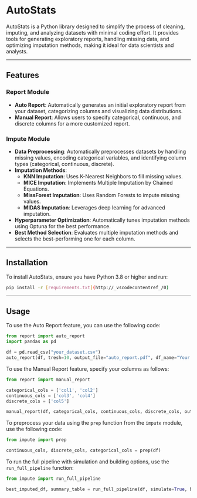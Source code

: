 # AutoStats

AutoStats is a Python library designed to simplify the process of cleaning, imputing, and analyzing datasets with minimal coding effort. It provides tools for generating exploratory reports, handling missing data, and optimizing imputation methods, making it ideal for data scientists and analysts.

---

## Features

### Report Module
- **Auto Report**: Automatically generates an initial exploratory report from your dataset, categorizing columns and visualizing data distributions.
- **Manual Report**: Allows users to specify categorical, continuous, and discrete columns for a more customized report.

### Impute Module
- **Data Preprocessing**: Automatically preprocesses datasets by handling missing values, encoding categorical variables, and identifying column types (categorical, continuous, discrete).
- **Imputation Methods**:
  - **KNN Imputation**: Uses K-Nearest Neighbors to fill missing values.
  - **MICE Imputation**: Implements Multiple Imputation by Chained Equations.
  - **MissForest Imputation**: Uses Random Forests to impute missing values.
  - **MIDAS Imputation**: Leverages deep learning for advanced imputation.
- **Hyperparameter Optimization**: Automatically tunes imputation methods using Optuna for the best performance.
- **Best Method Selection**: Evaluates multiple imputation methods and selects the best-performing one for each column.

---

## Installation

To install AutoStats, ensure you have Python 3.8 or higher and run:

```bash
pip install -r [requirements.txt](http://_vscodecontentref_/0)
```

---

## Usage

To use the Auto Report feature, you can use the following code:

```python
from report import auto_report
import pandas as pd

df = pd.read_csv("your_dataset.csv")
auto_report(df, tresh=10, output_file="auto_report.pdf", df_name="Your Dataset")
```

To use the Manual Report feature, specify your columns as follows:

```python
from report import manual_report

categorical_cols = ['col1', 'col2']
continuous_cols = ['col3', 'col4']
discrete_cols = ['col5']

manual_report(df, categorical_cols, continuous_cols, discrete_cols, output_file="manual_report.pdf", df_name="Your Dataset")
```

To preprocess your data using the `prep` function from the `impute` module, use the following code:

```python
from impute import prep

continuous_cols, discrete_cols, categorical_cols = prep(df)
```

To run the full pipeline with simulation and building options, use the `run_full_pipeline` function:

```python
from impute import run_full_pipeline

best_imputed_df, summary_table = run_full_pipeline(df, simulate=True, build=True, missingness_value=10.0)
```
